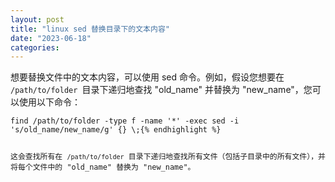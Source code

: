 ```yaml
---
layout: post
title: "linux sed 替换目录下的文本内容"
date: "2023-06-18"
categories: 
---
```

<p>想要替换文件中的文本内容，可以使用 sed 命令。例如，假设您想要在 <code>/path/to/folder </code>目录下递归地查找 &quot;old_name&quot; 并替换为 &quot;new_name&quot;，您可以使用以下命令：</p>

<pre>
<code>find /path/to/folder -type f -name &#39;*&#39; -exec sed -i &#39;s/old_name/new_name/g&#39; {} \;{% endhighlight %}

<p>这会查找所有在 <code>/path/to/folder</code> 目录下递归地查找所有文件（包括子目录中的所有文件），并将每个文件中的 &quot;old_name&quot; 替换为 &quot;new_name&quot;。</p>

